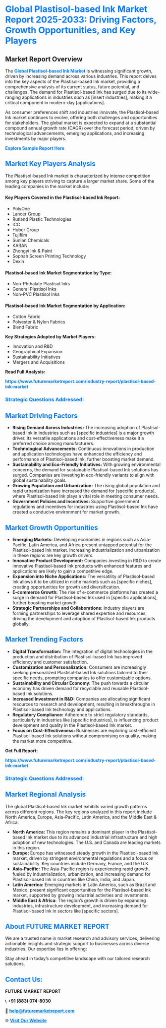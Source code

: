 <h1 style="color: #007BFF;">Global Plastisol-based Ink Market Report 2025-2033: Driving Factors, Growth Opportunities, and Key Players</h1>

<section id="overview">
<h2>Market Report Overview</h2>
<p>The <a href="https://www.futuremarketreport.com/industry-report/plastisol-based-ink-market" style="color: #007BFF; text-decoration: none;"><strong>Global Plastisol-based Ink Market</strong></a> is witnessing significant growth, driven by increasing demand across various industries. This report delves into the key aspects of the Plastisol-based Ink market, providing a comprehensive analysis of its current status, future potential, and challenges. The demand for Plastisol-based Ink has surged due to its wide-ranging applications in industries such as [insert industries], making it a critical component in modern-day [applications].</p>
<p>As consumer preferences shift and industries innovate, the Plastisol-based Ink market continues to evolve, offering both challenges and opportunities for stakeholders. The global market is expected to expand at a substantial compound annual growth rate (CAGR) over the forecast period, driven by technological advancements, emerging applications, and increasing investments by major players.</p>
</section>

<section id="overview">
<p><a href="https://www.futuremarketreport.com/request-sample/reportId=57547" style="color: #007BFF; text-decoration: none;"><strong>Explore Sample Report Here</strong></a></p>
</section>

<section id="key-players">
<h2 style="color: #007BFF;">Market Key Players Analysis</h2>
<p>The Plastisol-based Ink market is characterized by intense competition among key players striving to capture a larger market share. Some of the leading companies in the market include:</p>
<h4>Key Players Covered in the Plastisol-based Ink Report:</h4>
<ul><li>PolyOne</li><li>Lancer Group</li><li>Rutland Plastic Technologies</li><li>ICC</li><li>Huber Group</li><li>Fujifilm</li><li>Sunlan Chemicals</li><li>KARAN</li><li>Zhongyi Ink &amp; Paint</li><li>Sophah Screen Printing Technology</li><li>Dexin</li></ul>
<h4>Plastisol-based Ink Market Segmentation by Type:</h4>
<ul><li>Non-Phthalate Plastisol Inks</li><li>General Plastisol Inks</li><li>Non-PVC Plastisol Inks</li></ul>

<h4>Plastisol-based Ink Market Segmentation by Application:</h4>
<ul><li>Cotton Fabric</li><li>Polyester &amp; Nylon Fabrics</li><li>Blend Fabric</li></ul>
<p><strong>Key Strategies Adopted by Market Players:</strong></p>
<ul>
<li>Innovation and R&D</li>
<li>Geographical Expansion</li>
<li>Sustainability Initiatives</li>
<li>Mergers and Acquisitions</li>
</ul>
</section>

<section>
<p><strong>Read Full Analysis: </strong></p><a href="https://www.futuremarketreport.com/industry-report/plastisol-based-ink-market" style="color: #007BFF; text-decoration: none;"><strong>https://www.futuremarketreport.com/industry-report/plastisol-based-ink-market</strong></a>
<h3 style="color: #007BFF;">Strategic Questions Addressed:</h3>
</section>

<section id="driving-factors">
<h2 style="color: #007BFF;">Market Driving Factors</h2>
<ul>
<li><strong>Rising Demand Across Industries:</strong> The increasing adoption of Plastisol-based Ink in industries such as [specific industries] is a major growth driver. Its versatile applications and cost-effectiveness make it a preferred choice among manufacturers.</li>
<li><strong>Technological Advancements:</strong> Continuous innovations in production and application technologies have enhanced the efficiency and performance of Plastisol-based Ink, further boosting market demand.</li>
<li><strong>Sustainability and Eco-Friendly Initiatives:</strong> With growing environmental concerns, the demand for sustainable Plastisol-based Ink solutions has surged. Companies are investing in eco-friendly variants to align with global sustainability goals.</li>
<li><strong>Growing Population and Urbanization:</strong> The rising global population and rapid urbanization have increased the demand for [specific products], where Plastisol-based Ink plays a vital role in meeting consumer needs.</li>
<li><strong>Government Policies and Incentives:</strong> Supportive government regulations and incentives for industries using Plastisol-based Ink have created a conducive environment for market growth.</li>
</ul>
</section>

<section id="growth-opportunities">
<h2 style="color: #007BFF;">Market Growth Opportunities</h2>
<ul>
<li><strong>Emerging Markets:</strong> Developing economies in regions such as Asia-Pacific, Latin America, and Africa present untapped potential for the Plastisol-based Ink market. Increasing industrialization and urbanization in these regions are key growth drivers.</li>
<li><strong>Innovative Product Development:</strong> Companies investing in R&D to create innovative Plastisol-based Ink products with enhanced features and applications are likely to gain a competitive edge.</li>
<li><strong>Expansion into Niche Applications:</strong> The versatility of Plastisol-based Ink allows it to be utilized in niche markets such as [specific niches], creating opportunities for growth and diversification.</li>
<li><strong>E-commerce Growth:</strong> The rise of e-commerce platforms has created a surge in demand for Plastisol-based Ink used in [specific applications], further boosting market growth.</li>
<li><strong>Strategic Partnerships and Collaborations:</strong> Industry players are forming partnerships to leverage shared expertise and resources, driving the development and adoption of Plastisol-based Ink products globally.</li>
</ul>
</section>

<section id="trending-factors">
<h2 style="color: #007BFF;">Market Trending Factors</h2>
<ul>
<li><strong>Digital Transformation:</strong> The integration of digital technologies in the production and distribution of Plastisol-based Ink has improved efficiency and customer satisfaction.</li>
<li><strong>Customization and Personalization:</strong> Consumers are increasingly seeking personalized Plastisol-based Ink solutions tailored to their specific needs, prompting companies to offer customizable options.</li>
<li><strong>Sustainability and Circular Economy:</strong> The push towards a circular economy has driven demand for recyclable and reusable Plastisol-based Ink solutions.</li>
<li><strong>Increased Investment in R&D:</strong> Companies are allocating significant resources to research and development, resulting in breakthroughs in Plastisol-based Ink technology and applications.</li>
<li><strong>Regulatory Compliance:</strong> Adherence to strict regulatory standards, particularly in industries like [specific industries], is influencing product development and quality in the Plastisol-based Ink market.</li>
<li><strong>Focus on Cost-Effectiveness:</strong> Businesses are exploring cost-efficient Plastisol-based Ink solutions without compromising on quality, making the market more competitive.</li>
</ul>
</section>

<section>
<p><strong>Get Full Report: </strong></p><a href="https://www.futuremarketreport.com/industry-report/plastisol-based-ink-market" style="color: #007BFF; text-decoration: none;"><strong>https://www.futuremarketreport.com/industry-report/plastisol-based-ink-market</strong></a>
<h3 style="color: #007BFF;">Strategic Questions Addressed:</h3>
</section>


<section id="regional-analysis">
<h2 style="color: #007BFF;">Market Regional Analysis</h2>
<p>The global Plastisol-based Ink market exhibits varied growth patterns across different regions. The key regions analyzed in this report include North America, Europe, Asia-Pacific, Latin America, and the Middle East & Africa:</p>
<ul>
<li><strong>North America:</strong> This region remains a dominant player in the Plastisol-based Ink market due to its advanced industrial infrastructure and high adoption of new technologies. The U.S. and Canada are leading markets in this region.</li>
<li><strong>Europe:</strong> Europe has witnessed steady growth in the Plastisol-based Ink market, driven by stringent environmental regulations and a focus on sustainability. Key countries include Germany, France, and the U.K.</li>
<li><strong>Asia-Pacific:</strong> The Asia-Pacific region is experiencing rapid growth, fueled by industrialization, urbanization, and increasing demand for Plastisol-based Ink in countries like China, India, and Japan.</li>
<li><strong>Latin America:</strong> Emerging markets in Latin America, such as Brazil and Mexico, present significant opportunities for the Plastisol-based Ink market, supported by growing industrial activities and investments.</li>
<li><strong>Middle East & Africa:</strong> The region’s growth is driven by expanding industries, infrastructure development, and increasing demand for Plastisol-based Ink in sectors like [specific sectors].</li>
</ul>
</section>

<footer>
<h2 style="color: #007BFF;">About FUTURE MARKET REPORT</h2>
<p>We are a trusted name in market research and advisory services, delivering actionable insights and strategic support to businesses across diverse industries. Our expertise lies in offering:</p>

<p>Stay ahead in today’s competitive landscape with our tailored research solutions.</p>

<h2 style="color: #007BFF;">Contact Us:</h2>
<p><strong>FUTURE MARKET REPORT</strong></p>
<p>📞 <strong>+91 (883) 074-8030</strong></p>
<p>📧 <strong><a href="mailto:help@futuremarketreport.com" style="color: #007BFF;">help@futuremarketreport.com</a></strong></p>
<p>🌐 <strong><a href="https://www.futuremarketreport.com/" style="color: #007BFF;">Visit Our Website</a></strong></p>
</footer>